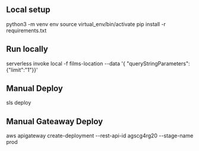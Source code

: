 ## Local setup

  python3 -m venv env
  source virtual_env/bin/activate
  pip install -r requirements.txt

## Run locally

  serverless invoke local -f films-location --data '{ "queryStringParameters": {"limit":"1"}}'

## Manual Deploy

  sls deploy

## Manual Gateaway Deploy

  aws apigateway create-deployment --rest-api-id agscg4rg20 --stage-name prod